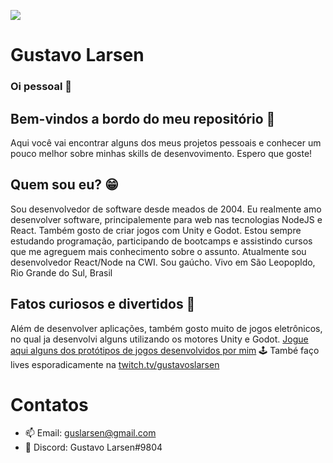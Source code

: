 ![](https://komarev.com/ghpvc/?username=gustavolarsen&color=blue)
# Gustavo Larsen
### Oi pessoal 👋

## Bem-vindos a bordo do meu repositório :rocket:

Aqui você vai encontrar alguns dos meus projetos pessoais e conhecer um pouco melhor sobre minhas skills de desenvovimento. Espero que goste!

## Quem sou eu? 😁

Sou desenvolvedor de software desde meados de 2004. Eu realmente amo desenvolver software, principalemente para web nas tecnologias NodeJS e React. Também gosto de criar jogos com Unity e Godot.
Estou sempre estudando programação, participando de bootcamps e assistindo cursos que me agreguem mais conhecimento sobre o assunto.
Atualmente sou desenvolvedor React/Node na CWI. Sou gaúcho. Vivo em São Leopopldo, Rio Grande do Sul, Brasil

## Fatos curiosos e divertidos 👀

Além de desenvolver aplicações, também gosto muito de jogos eletrônicos, no qual ja desenvolvi alguns utilizando os motores Unity e Godot.
[Jogue aqui alguns dos protótipos de jogos desenvolvidos por mim](https://guslarsen.itch.io/) 🕹
També faço lives esporadicamente na [twitch.tv/gustavoslarsen](https://www.twitch.tv/gustavoslarsen/) 

# Contatos
- 📫 Email: guslarsen@gmail.com
- 💬 Discord: Gustavo Larsen#9804

<!--
**gustavolarsen/gustavolarsen** is a ✨ _special_ ✨ repository because its `README.md` (this file) appears on your GitHub profile.

Here are some ideas to get you started:

- 🔭 I’m currently working on ...
- 🌱 I’m currently learning ...
- 👯 I’m looking to collaborate on ...
- 🤔 I’m looking for help with ...
- 💬 Ask me about ...
- 📫 How to reach me: ...
- 😄 Pronouns: ...
- ⚡ Fun fact: ...
-->
